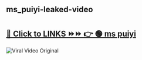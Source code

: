 
 ## ms_puiyi-leaked-video 

# <h2><a href="https://clipsfans.com/ms_puiyi&ref=git">🔗 Click to LINKS ⏩⏩ 👉 🟢 ms puiyi </a></h2>

<a href="https://clipsfans.com/ms_puiyi&ref=git" rel="nofollow" data-target="animated-image.originalLink"><img src="https://i.ibb.co.com/xMMVF88/686577567.gif" alt="Viral Video Original" style="max-width: 100%; display: inline-block;" data-target="animated-image.originalImage"></a>

